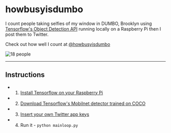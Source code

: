 # howbusyisdumbo

I count people taking selfies of my window in DUMBO, Brooklyn using [Tensorflow's Object Detection API](https://github.com/tensorflow/models/tree/master/research/object_detection) running locally on a Raspberry Pi then I post them to Twitter.

Check out how well I count at [@howbusyisdumbo](twitter.com/howbusyisdumbo)

![18 people](https://pbs.twimg.com/media/D-q75VNXsAAuubl?format=jpg&name=large)

----

## Instructions
* 1. [Install Tensorflow on your Raspberry Pi](https://www.tensorflow.org/install/source_rpi)
* 2. [Download Tensorflow's Mobilnet detector trained on COCO](http://download.tensorflow.org/models/object_detection/ssd_mobilenet_v1_coco_11_06_2017.tar.gz) 
* 3. [Insert your own Twitter app keys](https://github.com/jngnyc/howbusyisdumbo/blob/master/config.yml#L10)
* 4. Run it - `python mainloop.py`
